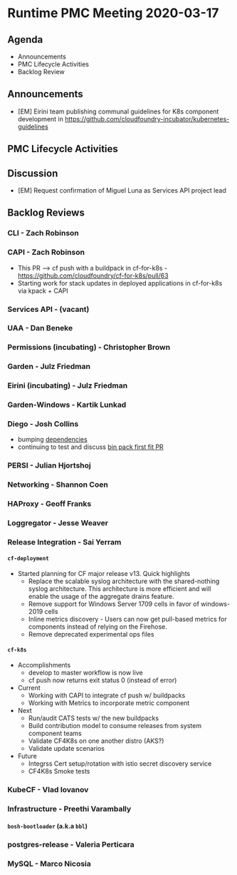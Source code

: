 # Runtime PMC Meeting 2020-03-17

## Agenda

* Announcements
* PMC Lifecycle Activities
* Backlog Review


## Announcements

- [EM] Eirini team publishing communal guidelines for K8s component development in https://github.com/cloudfoundry-incubator/kubernetes-guidelines


## PMC Lifecycle Activities


## Discussion

- [EM] Request confirmation of Miguel Luna as Services API project lead


## Backlog Reviews

### CLI - Zach Robinson


### CAPI - Zach Robinson

- This PR --> cf push with a buildpack in cf-for-k8s - https://github.com/cloudfoundry/cf-for-k8s/pull/63
- Starting work for stack updates in deployed applications in cf-for-k8s via kpack + CAPI


### Services API - (vacant)


### UAA - Dan Beneke


### Permissions (incubating) - Christopher Brown


### Garden - Julz Friedman


### Eirini (incubating) - Julz Friedman


### Garden-Windows - Kartik Lunkad


### Diego - Josh Collins
- bumping [dependencies](https://github.com/cloudfoundry/diego-release/pulls?q=is%3Apr+label%3Adependencies+)
- continuing to test and discuss [bin pack first fit PR](https://github.com/cloudfoundry/diego-release/pull/448)


### PERSI - Julian Hjortshoj


### Networking - Shannon Coen


### HAProxy - Geoff Franks


### Loggregator - Jesse Weaver


### Release Integration - Sai Yerram

#### `cf-deployment`
- Started planning for CF major release v13. Quick highlights
  - Replace the scalable syslog architecture with the shared-nothing syslog architecture. This architecture is more efficient and will enable the usage of the aggregate drains feature.
  - Remove support for Windows Server 1709 cells in favor of windows-2019 cells
  - Inline metrics discovery - Users can now get pull-based metrics for components instead of relying on the Firehose.
  - Remove deprecated experimental ops files  

#### `cf-k8s`
- Accomplishments
  - develop to master workflow is now live
  - cf push now returns exit status 0 (instead of error)
- Current
  - Working with CAPI to integrate cf push w/ buildpacks
  - Working with Metrics to incorporate metric component
- Next
  - Run/audit CATS tests w/ the new buildpacks
  - Build contribution model to consume releases from system component teams
  - Validate CF4K8s on one another distro (AKS?)
  - Validate update scenarios
- Future
  - Integrss Cert setup/rotation with istio secret discovery service
  - CF4K8s Smoke tests


### KubeCF - Vlad Iovanov


### Infrastructure - Preethi Varambally

#### `bosh-bootloader` (a.k.a `bbl`)


### postgres-release - Valeria Perticara


### MySQL - Marco Nicosia
